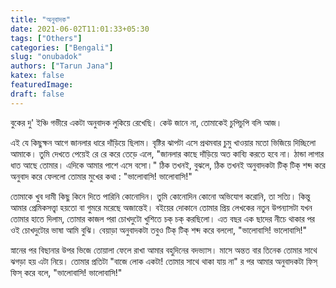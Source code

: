 ```yaml
---
title: "অনুবাদক"
date: 2021-06-02T11:01:33+05:30
tags: ["Others"]
categories: ["Bengali"]
slug: "onubadok"
authors: ["Tarun Jana"]
katex: false
featuredImage: 
draft: false
---
```


বুকের দু' ইঞ্চি গভীরে একটা অনুবাদক লুকিয়ে রেখেছি। কেউ জানে না, তোমাকেই চুপিচুপি বলি আজ।

এই যে কিছুক্ষন আগে জানলার ধারে দাঁড়িয়ে ছিলাম। বৃষ্টির ঝাপটা এসে প্রথমবার চুমু খাওয়ার মতো ভিজিয়ে দিচ্ছিলো 
আমাকে। তুমি দেখতে পেয়েই রে রে করে তেড়ে এলে, "জানলার কাছে দাঁড়িয়ে অত কাব্যি করতে হবে না। ঠান্ডা লাগার
ধাত আছে তোমার। এদিকে আমার পাশে এসে বসো।" ঠিক তখনই, বুঝলে, ঠিক তখনই অনুবাদকটা টিক্ টিক্ শব্দ করে
অনুবাদ করে ফেললো তোমার মুখের কথা : "ভালোবাসি! ভালোবাসি!"

তোমাকে খুব দামী কিছু কিনে দিতে পারিনি কোনোদিন। তুমি কোনোদিন কোনো অভিযোগ করোনি, তা সত্যি। কিন্তু আমার 
প্রেমিকসত্ত্বা হয়তো বা গুমরে মরেছে অজান্তেই। বইয়ের দোকানে তোমার প্রিয় লেখকের নতুন উপন্যাসটা যখন তোমার হাতে 
দিলাম, তোমার কাজল পরা চোখদুটো খুশিতে চক্ চক্ করছিলো। এত বছর এক ছাদের নীচে থাকার পর ওই চোখদুটোর ভাষা
আমি বুঝি। বেয়াড়া অনুবাদকটা তবুও টিক্ টিক্ শব্দ করে বললো, "ভালোবাসি! ভালোবাসি!"

স্নানের পর বিছানার উপর ভিজে তোয়ালা ফেলে রাখা আমার বহুদিনের বদভ্যাস। মাসে অন্তত বার তিনেক তোমার সাথে ঝগড়া
হয় এটা নিয়ে। তোমার প্রতিটা "বাজে লোক একটা! তোমার সাথে থাকা যায় না" র পর আমার অনুবাদকটা ফিস্ ফিস্ করে বলে, 
"ভালোবাসি! ভালোবাসি!"